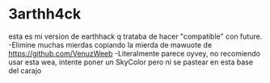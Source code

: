 # 3arthh4ck
esta es mi version de earthhack q trataba de hacer "compatible" con future.
-Elimine muchas mierdas copiando la mierda de mawuote de https://github.com/VenuzWeeb
-Literalmente parece oyvey, no recomiendo usar esta wea, intente poner un SkyColor pero ni se pastear en esta base del carajo
